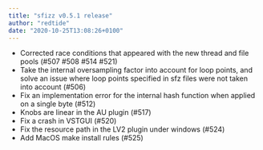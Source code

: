 ```yaml
---
title: "sfizz v0.5.1 release"
author: "redtide"
date: "2020-10-25T13:08:26+0100"
---
```

- Corrected race conditions that appeared with the new thread and file pools
  (#507 #508 #514 #521)
- Take the internal oversampling factor into account for loop points, and solve
  an issue where loop points specified in sfz files were not taken into account
  (#506)
- Fix an implementation error for the internal hash function when applied
  on a single byte (#512)
- Knobs are linear in the AU plugin (#517)
- Fix a crash in VSTGUI (#520)
- Fix the resource path in the LV2 plugin under windows (#524)
- Add MacOS make install rules (#525)
